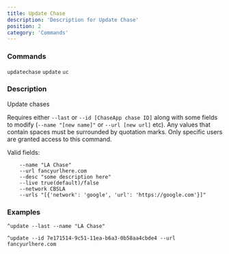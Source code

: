```yaml
---
title: Update Chase
description: 'Description for Update Chase'
position: 2
category: 'Commands'
---
```


### Commands

<alert type="info">`updatechase`  `update`  `uc`</alert>

### Description

Update chases

Requires either `--last` or `--id [ChaseApp chase ID]` along with some
fields to modify (`--name "[new name]"` or `--url [new url]` etc). Any
values that contain spaces must be surrounded by quotation marks. <alert type="warning">Only
specific users are granted access to this command.</alert>

Valid fields:
```
    --name "LA Chase"
    --url fancyurlhere.com
    --desc "some description here"
    --live true(default)/false
    --network CBSLA
    --urls "[{'network': 'google', 'url': 'https://google.com'}]"
```

### Examples

```
^update --last --name "LA Chase"
```
```
^update --id 7e171514-9c51-11ea-b6a3-0b58aa4cbde4 --url fancyurlhere.com
```

